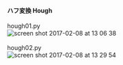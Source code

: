 #### ハフ変換 Hough<br>
hough01.py<br>
![screen shot 2017-02-08 at 13 06 38](https://cloud.githubusercontent.com/assets/17031124/22803379/07c05076-ef58-11e6-9145-b046899ba86b.png)<br>
<br>
hough02.py<br>
![screen shot 2017-02-08 at 13 29 54](https://cloud.githubusercontent.com/assets/17031124/22803405/2507c0d8-ef58-11e6-9a77-dd0d8f3606e7.png)<br>